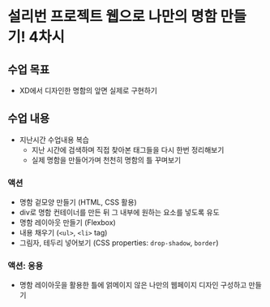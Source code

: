 # 설리번 프로젝트 웹으로 나만의 명함 만들기! 4차시

## 수업 목표
- XD에서 디자인한 명함의 앞면 실제로 구현하기

## 수업 내용
* 지난시간 수업내용 복습
  * 지난 시간에 검색하며 직접 찾아본 태그들을 다시 한번 정리해보기
  * 실제 명함을 만들어가며 천천히 명함의 틀 꾸며보기

### 액션
* 명함 겉모양 만들기 (HTML, CSS 활용)
* div로 명함 컨테이너를 만든 뒤 그 내부에 원하는 요소를 넣도록 유도
* 명함 레이아웃 만들기 (Flexbox)
* 내용 채우기 (`<ul>`, `<li>` tag)
* 그림자, 테두리 넣어보기 (CSS properties: `drop-shadow`, `border`)

### 액션: 응용
* 명함 레이아웃을 활용한 틀에 얽메이지 않은 나만의 웹페이지 디자인 구성하고 만들기